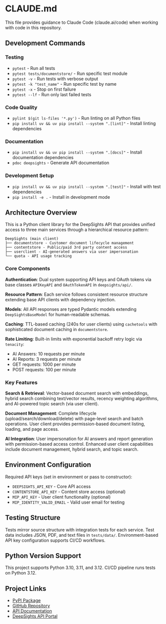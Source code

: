 # CLAUDE.md

This file provides guidance to Claude Code (claude.ai/code) when working with code in this repository.

## Development Commands

### Testing
- `pytest` - Run all tests
- `pytest tests/documentstore/` - Run specific test module
- `pytest -v` - Run tests with verbose output
- `pytest -k "test_name"` - Run specific test by name
- `pytest -x` - Stop on first failure
- `pytest --lf` - Run only last failed tests

### Code Quality
- `pylint $(git ls-files '*.py')` - Run linting on all Python files
- `pip install uv && uv pip install --system ".[lint]"` - Install linting dependencies

### Documentation
- `pip install uv && uv pip install --system ".[docs]"` - Install documentation dependencies
- `pdoc deepsights` - Generate API documentation

### Development Setup
- `pip install uv && uv pip install --system ".[test]"` - Install with test dependencies
- `pip install -e .` - Install in development mode

## Architecture Overview

This is a Python client library for the DeepSights API that provides unified access to three main services through a hierarchical resource pattern:

```
DeepSights (main client)
├── documentstore - Customer document lifecycle management
├── contentstore - Public/paid 3rd party content access
├── userclient - AI-generated answers via user impersonation
└── quota - API usage tracking
```

### Core Components

**Authentication**: Dual system supporting API keys and OAuth tokens via base classes `APIKeyAPI` and `OAuthTokenAPI` in `deepsights/api/`.

**Resource Pattern**: Each service follows consistent resource structure extending base API clients with dependency injection.

**Models**: All API responses are typed Pydantic models extending `DeepSightsBaseModel` for human-readable schemas.

**Caching**: TTL-based caching (240s for user clients) using `cachetools` with sophisticated document caching in `documentstore`.

**Rate Limiting**: Built-in limits with exponential backoff retry logic via `tenacity`:
- AI Answers: 10 requests per minute
- AI Reports: 3 requests per minute  
- GET requests: 1000 per minute
- POST requests: 100 per minute

### Key Features

**Search & Retrieval**: Vector-based document search with embeddings, hybrid search combining text/vector results, recency weighting algorithms, and AI-powered topic search (via user client).

**Document Management**: Complete lifecycle (upload/search/download/delete) with page-level search and batch operations. User client provides permission-based document listing, loading, and page access.

**AI Integration**: User impersonation for AI answers and report generation with permission-based access control. Enhanced user client capabilities include document management, hybrid search, and topic search.

## Environment Configuration

Required API keys (set in environment or pass to constructor):
- `DEEPSIGHTS_API_KEY` - Core API access
- `CONTENTSTORE_API_KEY` - Content store access (optional)
- `MIP_API_KEY` - User client functionality (optional)
- `MIP_IDENTITY_VALID_EMAIL` - Valid user email for testing

## Testing Structure

Tests mirror source structure with integration tests for each service. Test data includes JSON, PDF, and text files in `tests/data/`. Environment-based API key configuration supports CI/CD workflows.

## Python Version Support

This project supports Python 3.10, 3.11, and 3.12. CI/CD pipeline runs tests on Python 3.12.

## Project Links

- [PyPI Package](https://pypi.org/project/deepsights-api/)
- [GitHub Repository](https://github.com/marketlogicsoftware/deepsights-api)
- [API Documentation](https://marketlogicsoftware.github.io/deepsights-api/)
- [DeepSights API Portal](https://apiportal.mlsdevcloud.com/deep-sights)
